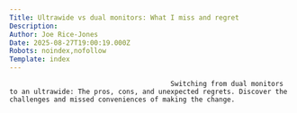 ```yaml
---
Title: Ultrawide vs dual monitors: What I miss and regret
Description: 
Author: Joe Rice-Jones
Date: 2025-08-27T19:00:19.000Z
Robots: noindex,nofollow
Template: index
---
```


                                            Switching from dual monitors to an ultrawide: The pros, cons, and unexpected regrets. Discover the challenges and missed conveniences of making the change.
                                        